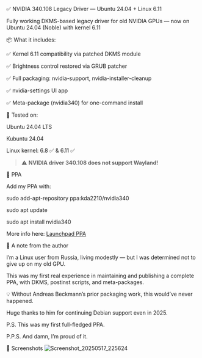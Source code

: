 ✅ NVIDIA 340.108 Legacy Driver — Ubuntu 24.04 + Linux 6.11

Fully working DKMS-based legacy driver for old NVIDIA GPUs — now on Ubuntu 24.04 (Noble) with kernel 6.11

📦 What it includes:

✅ Kernel 6.11 compatibility via patched DKMS module

✅ Brightness control restored via GRUB patcher

✅ Full packaging: nvidia-support, nvidia-installer-cleanup

✅ nvidia-settings UI app

✅ Meta-package (nvidia340) for one-command install

🧪 Tested on:

Ubuntu 24.04 LTS

Kubuntu 24.04

Linux kernel: 6.8 ✅ & 6.11 ✅

> ⚠️ **NVIDIA driver 340.108 does not support Wayland!**

🔗 PPA

Add my PPA with:

sudo add-apt-repository ppa:kda2210/nvidia340

sudo apt update

sudo apt install nvidia340

More info here: [Launchpad PPA](https://launchpad.net/~kda2210/+archive/ubuntu/nvidia340)

🙏 A note from the author

I’m a Linux user from Russia, living modestly — but I was determined not to give up on my old GPU.

This was my first real experience in maintaining and publishing a complete PPA, with DKMS, postinst scripts, and meta-packages.

💡 Without Andreas Beckmann’s prior packaging work, this would’ve never happened.

Huge thanks to him for continuing Debian support even in 2025.

P.S. This was my first full-fledged PPA.

P.P.S. And damn, I’m proud of it.

📸 Screenshots
![Screenshot_20250517_225624](https://github.com/user-attachments/assets/7e52c997-5a2c-4a79-bc61-0cc8ed119a38)
